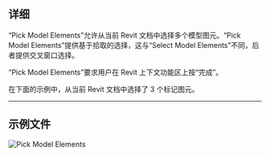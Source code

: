 ## 详细
“Pick Model Elements”允许从当前 Revit 文档中选择多个模型图元。“Pick Model Elements”提供基于拾取的选择，这与“Select Model Elements”不同，后者提供交叉窗口选择。

“Pick Model Elements”要求用户在 Revit 上下文功能区上按“完成”。

在下面的示例中，从当前 Revit 文档中选择了 3 个标记图元。
___
## 示例文件

![Pick Model Elements](./Dynamo.Nodes.DSModelElementMultipleSelection_img.jpg)
